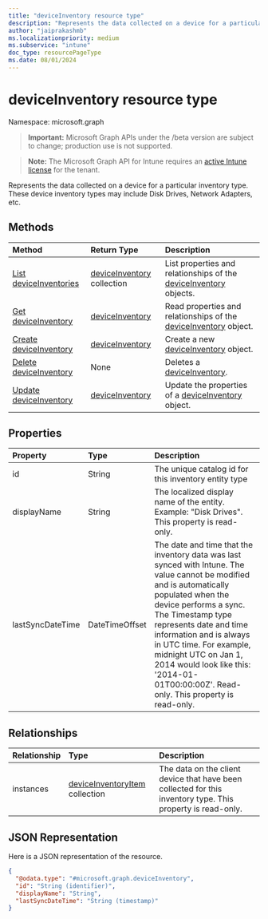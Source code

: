 ```yaml
---
title: "deviceInventory resource type"
description: "Represents the data collected on a device for a particular inventory type. These device inventory types may include Disk Drives, Network Adapters, etc."
author: "jaiprakashmb"
ms.localizationpriority: medium
ms.subservice: "intune"
doc_type: resourcePageType
ms.date: 08/01/2024
---
```


# deviceInventory resource type

Namespace: microsoft.graph

> **Important:** Microsoft Graph APIs under the /beta version are subject to change; production use is not supported.

> **Note:** The Microsoft Graph API for Intune requires an [active Intune license](https://go.microsoft.com/fwlink/?linkid=839381) for the tenant.

Represents the data collected on a device for a particular inventory type. These device inventory types may include Disk Drives, Network Adapters, etc.

## Methods
|Method|Return Type|Description|
|:---|:---|:---|
|[List deviceInventories](../api/intune-devices-deviceinventory-list.md)|[deviceInventory](../resources/intune-devices-deviceinventory.md) collection|List properties and relationships of the [deviceInventory](../resources/intune-devices-deviceinventory.md) objects.|
|[Get deviceInventory](../api/intune-devices-deviceinventory-get.md)|[deviceInventory](../resources/intune-devices-deviceinventory.md)|Read properties and relationships of the [deviceInventory](../resources/intune-devices-deviceinventory.md) object.|
|[Create deviceInventory](../api/intune-devices-deviceinventory-create.md)|[deviceInventory](../resources/intune-devices-deviceinventory.md)|Create a new [deviceInventory](../resources/intune-devices-deviceinventory.md) object.|
|[Delete deviceInventory](../api/intune-devices-deviceinventory-delete.md)|None|Deletes a [deviceInventory](../resources/intune-devices-deviceinventory.md).|
|[Update deviceInventory](../api/intune-devices-deviceinventory-update.md)|[deviceInventory](../resources/intune-devices-deviceinventory.md)|Update the properties of a [deviceInventory](../resources/intune-devices-deviceinventory.md) object.|

## Properties
|Property|Type|Description|
|:---|:---|:---|
|id|String|The unique catalog id for this inventory entity type|
|displayName|String|The localized display name of the entity. Example: "Disk Drives". This property is read-only.|
|lastSyncDateTime|DateTimeOffset|The date and time that the inventory data was last synced with Intune. The value cannot be modified and is automatically populated when the device performs a sync. The Timestamp type represents date and time information and is always in UTC time. For example, midnight UTC on Jan 1, 2014 would look like this: '2014-01-01T00:00:00Z'. Read-only. This property is read-only.|

## Relationships
|Relationship|Type|Description|
|:---|:---|:---|
|instances|[deviceInventoryItem](../resources/intune-devices-deviceinventoryitem.md) collection|The data on the client device that have been collected for this inventory type. This property is read-only.|

## JSON Representation
Here is a JSON representation of the resource.
<!-- {
  "blockType": "resource",
  "keyProperty": "id",
  "@odata.type": "microsoft.graph.deviceInventory"
}
-->
``` json
{
  "@odata.type": "#microsoft.graph.deviceInventory",
  "id": "String (identifier)",
  "displayName": "String",
  "lastSyncDateTime": "String (timestamp)"
}
```
